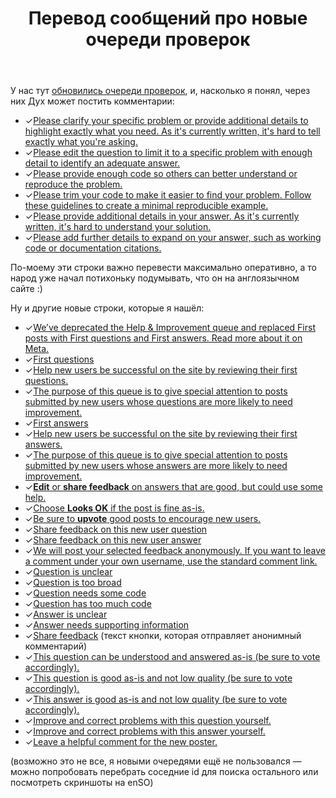﻿---
title: "Перевод сообщений про новые очереди проверок"
se.owner.user_id: 178213
se.owner.display_name: "andreymal"
se.owner.link: "https://ru.meta.stackoverflow.com/users/178213/andreymal"
se.link: "https://ru.meta.stackoverflow.com/questions/11683/%d0%9f%d0%b5%d1%80%d0%b5%d0%b2%d0%be%d0%b4-%d1%81%d0%be%d0%be%d0%b1%d1%89%d0%b5%d0%bd%d0%b8%d0%b9-%d0%bf%d1%80%d0%be-%d0%bd%d0%be%d0%b2%d1%8b%d0%b5-%d0%be%d1%87%d0%b5%d1%80%d0%b5%d0%b4%d0%b8-%d0%bf%d1%80%d0%be%d0%b2%d0%b5%d1%80%d0%be%d0%ba"
se.question_id: 11683
se.post_type: question
---
<p>У нас тут <a href="https://meta.stackexchange.com/questions/369013/review-queue-workflows-final-release">обновились очереди проверок</a>, и, насколько я понял, через них Дух может постить комментарии:</p>
<ul>
<li>✓<a href="https://ru.traducir.win/strings/16720" rel="nofollow noreferrer">Please clarify your specific problem or provide additional details to highlight exactly what you need. As it's currently written, it's hard to tell exactly what you're asking.</a></li>
<li>✓<a href="https://ru.traducir.win/strings/16706" rel="nofollow noreferrer">Please edit the question to limit it to a specific problem with enough detail to identify an adequate answer.</a></li>
<li>✓<a href="https://ru.traducir.win/strings/16705" rel="nofollow noreferrer">Please provide enough code so others can better understand or reproduce the problem.</a></li>
<li>✓<a href="https://ru.traducir.win/strings/16715" rel="nofollow noreferrer">Please trim your code to make it easier to find your problem. Follow these guidelines to create a minimal reproducible example.</a></li>
<li>✓<a href="https://ru.traducir.win/strings/16717" rel="nofollow noreferrer">Please provide additional details in your answer. As it's currently written, it's hard to understand your solution.</a></li>
<li>✓<a href="https://ru.traducir.win/strings/16702" rel="nofollow noreferrer">Please add further details to expand on your answer, such as working code or documentation citations.</a></li>
</ul>
<p>По-моему эти строки важно перевести максимально оперативно, а то народ уже начал потихоньку подумывать, что он на англоязычном сайте :)</p>
<p>Ну и другие новые строки, которые я нашёл:</p>
<ul>
<li>✓<a href="https://ru.traducir.win/strings/16736" rel="nofollow noreferrer">We’ve deprecated the Help &amp; Improvement queue and replaced First posts with First questions and First answers. Read more about it on Meta.</a></li>
<li>✓<a href="https://ru.traducir.win/strings/16692" rel="nofollow noreferrer">First questions</a></li>
<li>✓<a href="https://ru.traducir.win/strings/16730" rel="nofollow noreferrer">Help new users be successful on the site by reviewing their first questions.</a></li>
<li>✓<a href="https://ru.traducir.win/strings/16716" rel="nofollow noreferrer">The purpose of this queue is to give special attention to posts submitted by new users whose questions are more likely to need improvement.</a></li>
<li>✓<a href="https://ru.traducir.win/strings/16690" rel="nofollow noreferrer">First answers</a></li>
<li>✓<a href="https://ru.traducir.win/strings/16725" rel="nofollow noreferrer">Help new users be successful on the site by reviewing their first answers.</a></li>
<li>✓<a href="https://ru.traducir.win/strings/16713" rel="nofollow noreferrer">The purpose of this queue is to give special attention to posts submitted by new users whose answers are more likely to need improvement.</a></li>
<li>✓<a href="https://ru.traducir.win/strings/16703" rel="nofollow noreferrer"><strong>Edit</strong> or <strong>share feedback</strong> on answers that are good, but could use some help.</a></li>
<li>✓<a href="https://ru.traducir.win/strings/16724" rel="nofollow noreferrer">Choose <strong>Looks OK</strong> if the post is fine as-is.</a></li>
<li>✓<a href="https://ru.traducir.win/strings/16695" rel="nofollow noreferrer">Be sure to <strong>upvote</strong> good posts to encourage new users.</a></li>
<li>✓<a href="https://ru.traducir.win/strings/16711" rel="nofollow noreferrer">Share feedback on this new user question</a></li>
<li>✓<a href="https://ru.traducir.win/strings/16719" rel="nofollow noreferrer">Share feedback on this new user answer</a></li>
<li>✓<a href="https://ru.traducir.win/strings/16714" rel="nofollow noreferrer">We will post your selected feedback anonymously. If you want to leave a comment under your own username, use the standard comment link.</a></li>
<li>✓<a href="https://ru.traducir.win/strings/16722" rel="nofollow noreferrer">Question is unclear</a></li>
<li>✓<a href="https://ru.traducir.win/strings/16696" rel="nofollow noreferrer">Question is too broad</a></li>
<li>✓<a href="https://ru.traducir.win/strings/16709" rel="nofollow noreferrer">Question needs some code</a></li>
<li>✓<a href="https://ru.traducir.win/strings/16710" rel="nofollow noreferrer">Question has too much code</a></li>
<li>✓<a href="https://ru.traducir.win/strings/16699" rel="nofollow noreferrer">Answer is unclear</a></li>
<li>✓<a href="https://ru.traducir.win/strings/16700" rel="nofollow noreferrer">Answer needs supporting information</a></li>
<li>✓<a href="https://ru.traducir.win/strings/16721" rel="nofollow noreferrer">Share feedback</a> (текст кнопки, которая отправляет анонимный комментарий)</li>
<li>✓<a href="https://ru.traducir.win/strings/16697" rel="nofollow noreferrer">This question can be understood and answered as-is (be sure to vote accordingly).</a></li>
<li>✓<a href="https://ru.traducir.win/strings/16708" rel="nofollow noreferrer">This question is good as-is and not low quality (be sure to vote accordingly).</a></li>
<li>✓<a href="https://ru.traducir.win/strings/16707" rel="nofollow noreferrer">This answer is good as-is and not low quality (be sure to vote accordingly).</a></li>
<li>✓<a href="https://ru.traducir.win/strings/16718" rel="nofollow noreferrer">Improve and correct problems with this question yourself.</a></li>
<li>✓<a href="https://ru.traducir.win/strings/16712" rel="nofollow noreferrer">Improve and correct problems with this answer yourself.</a></li>
<li>✓<a href="https://ru.traducir.win/strings/16704" rel="nofollow noreferrer">Leave a helpful comment for the new poster.</a></li>
</ul>
<p>(возможно это не все, я новыми очередями ещё не пользовался — можно попробовать перебрать соседние id для поиска остального или посмотреть скриншоты на enSO)</p>
